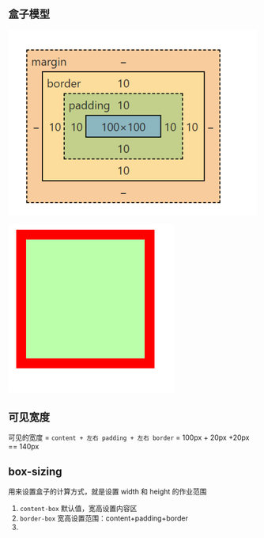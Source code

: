 ## 盒子模型

![image-20220423095351331](images/image-20220423095351331-16506788321661.png)

![image-20220423095400506](images/image-20220423095400506.png)

## 可见宽度

可见的宽度 = `content + 左右 padding + 左右 border` = 100px + 20px +20px == 140px

## box-sizing

用来设置盒子的计算方式，就是设置 width 和 height 的作业范围

1. `content-box`  默认值，宽高设置内容区
2. `border-box`  宽高设置范围：content+padding+border
3. 